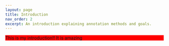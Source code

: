```yaml
---
layout: page
title: Introduction
nav_order: 2
excerpt: An introduction explaining annotation methods and goals.
---
```


<p class="message" style="background-color:red">
  This is my introduction!!  It is amazing
</p>

